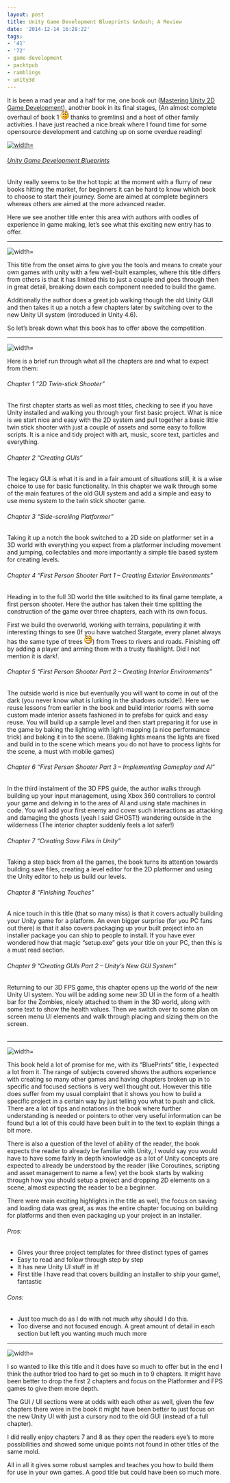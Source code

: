 ```yaml
---
layout: post
title: Unity Game Development Blueprints &ndash; A Review
date: '2014-12-14 16:28:22'
tags:
- '41'
- '72'
- game-development
- packtpub
- ramblings
- unity3d
---
```


It is been a mad year and a half for me, one book out ([Mastering Unity 2D Game Development](https://www.packtpub.com/mastering-unity/book)), another book in its final stages, (An almost complete overhaul of book 1 ![Confused smile](/Images/wordpress/2014/12/wlEmoticon-confusedsmile.png) thanks to gremlins) and a host of other family activities.  I have just reached a nice break where I found time for some opensource development and catching up on some overdue reading!

[![ width=](https://www.packtpub.com/sites/default/files/3655OT_Unity%20Game%20Development%20Blueprints_Frontcover.jpg)](http://bit.ly/unityblu)

###### [Unity Game Development Blueprints](http://bit.ly/unityblu)

Unity really seems to be the hot topic at the moment with a flurry of new books hitting the market, for beginners it can be hard to know which book to choose to start their journey. Some are aimed at complete beginners whereas others are aimed at the more advanced reader.

Here we see another title enter this area with authors with oodles of experience in game making, let’s see what this exciting new entry has to offer.

* * *

![width=](http://i0.wp.com/1.bp.blogspot.com/_Un0JJ6ChsQE/TDMGeB1LpyI/AAAAAAAAABU/VORQN7I2LVg/s1600/27.jpg?w=660)

This title from the onset aims to give you the tools and means to create your own games with unity with a few well-built examples, where this title differs from others is that it has limited this to just a couple and goes through then in great detail, breaking down each component needed to build the game.

Additionally the author does a great job walking though the old Unity GUI and then takes it up a notch a few chapters later by switching over to the new Unity UI system (introduced in Unity 4.6).

So let’s break down what this book has to offer above the competition.

* * *

![width=](http://i2.wp.com/1.bp.blogspot.com/-ura1_XT2-2g/Twob02iku-I/AAAAAAAAAKo/U4Uhirf68K0/s1600/HiRes.jpg?resize=361%2C301)

Here is a brief run through what all the chapters are and what to expect from them:

###### Chapter 1 “2D Twin-stick Shooter”

The first chapter starts as well as most titles, checking to see if you have Unity installed and walking you through your first basic project.  What is nice is we start nice and easy with the 2D system and pull together a basic little twin stick shooter with just a couple of assets and some easy to follow scripts.  It is a nice and tidy project with art, music, score text, particles and everything.

###### Chapter 2 “Creating GUIs”

The legacy GUI is what it is and in a fair amount of situations still, it is a wise choice to use for basic functionality.  In this chapter we walk through some of the main features of the old GUI system and add a simple and easy to use menu system to the twin stick shooter game.

###### Chapter 3 “Side-scrolling Platformer”

Taking it up a notch the book switched to a 2D side on platformer set in a 3D world with everything you expect from a platformer including movement and jumping, collectables and more importantly a simple tile based system for creating levels.

###### Chapter 4 “First Person Shooter Part 1 – Creating Exterior Environments”

Heading in to the full 3D world the title switched to its final game template, a first person shooter. Here the author has taken their time splitting the construction of the game over three chapters, each with its own focus.

First we build the overworld, working with terrains, populating it with interesting things to see (If you have watched Stargate, every planet always has the same type of trees ![Open-mouthed smile](/Images/wordpress/2014/12/wlEmoticon-openmouthedsmile.png)) from Trees to rivers and roads. Finishing off by adding a player and arming them with a trusty flashlight. Did I not mention it is dark!.

###### Chapter 5 “First Person Shooter Part 2 – Creating Interior Environments”

The outside world is nice but eventually you will want to come in out of the dark (you never know what is lurking in the shadows outside!).  Here we reuse lessons from earlier in the book and build interior rooms with some custom made interior assets fashioned in to prefabs for quick and easy reuse.  You will build up a sample level and then start preparing it for use in the game by baking the lighting with light-mapping (a nice performance trick) and baking it in to the scene. (Baking lights means the lights are fixed and build in to the scene which means you do not have to process lights for the scene, a must with mobile games)

###### Chapter 6 “First Person Shooter Part 3 – Implementing Gameplay and AI”

In the third instalment of the 3D FPS guide, the author walks through building up your input management, using Xbox 360 controllers to control your game and delving in to the area of AI and using state machines in code.  You will add your first enemy and cover such interactions as attacking and damaging the ghosts (yeah I said GHOST!) wandering outside in the wilderness (The interior chapter suddenly feels a lot safer!)

###### Chapter 7 “Creating Save Files in Unity”

Taking a step back from all the games, the book turns its attention towards building save files, creating a level editor for the 2D platformer and using the Unity editor to help us build our levels.

###### Chapter 8 “Finishing Touches”

A nice touch in this title (that so many miss) is that it covers actually building your Unity game for a platform. An even bigger surprise (for you PC fans out there) is that it also covers packaging up your built project into an installer package you can ship to people to install.  If you have ever wondered how that magic “setup.exe” gets your title on your PC, then this is a must read section.

###### Chapter 9 “Creating GUIs Part 2 – Unity’s New GUI System”

Returning to our 3D FPS game, this chapter opens up the world of the new Unity UI system. You will be adding some new 3D UI in the form of a health bar for the Zombies, nicely attached to them in the 3D world, along with some text to show the health values.  Then we switch over to some plan on screen menu UI elements and walk through placing and sizing them on the screen.

###### 

###### 

* * *

![width=](http://i2.wp.com/1.bp.blogspot.com/-YJZ1X0X20x8/T6MOhBQk54I/AAAAAAAAB-8/WgJn-q4Ohaw/s1600/My+Thoughts.png?resize=354%2C109)

This book held a lot of promise for me, with its “BluePrints” title, I expected a lot from it.  The range of subjects covered shows the authors experience with creating so many other games and having chapters broken up in to specific and focused sections is very well thought out.  However this title does suffer from my usual complaint that it shows you how to build a specific project in a certain way by just telling you what to push and click.  There are a lot of tips and notations in the book where further understanding is needed or pointers to other very useful information can be found but a lot of this could have been built in to the text to explain things a bit more.

There is also a question of the level of ability of the reader, the book expects the reader to already be familiar with Unity, I would say you would have to have some fairly in depth knowledge as a lot of Unity concepts are expected to already be understood by the reader (like Coroutines, scripting and asset management to name a few) yet the book starts by walking through how you should setup a project and dropping 2D elements on a scene, almost expecting the reader to be a beginner.

There were main exciting highlights in the title as well, the focus on saving and loading data was great, as was the entire chapter focusing on building for platforms and then even packaging up your project in an installer.

###### Pros:

- Gives your three project templates for three distinct types of games
- Easy to read and follow through step by step
- It has new Unity UI stuff in it!
- First title I have read that covers building an installer to ship your game!, fantastic

###### Cons:

- Just too much do as I do with not much why should I do this.
- Too diverse and not focused enough. A great amount of detail in each section but left you wanting much much more

* * *

![width=](http://i2.wp.com/www.magicalmaths.org/wp-content/uploads/2012/11/conclusion-introduction-starter-plenary.jpg?w=660)

I so wanted to like this title and it does have so much to offer but in the end I think the author tried too hard to get so much in to 9 chapters.  It might have been better to drop the first 2 chapters and focus on the Platformer and FPS games to give them more depth.

The GUI / UI sections were at odds with each other as well, given the few chapters there were in the book it might have been better to just focus on the new Unity UI with just a cursory nod to the old GUI (instead of a full chapter).

I did really enjoy chapters 7 and 8 as they open the readers eye’s to more possibilities and showed some unique points not found in other titles of the same mold.

All in all it gives some robust samples and teaches you how to build them for use in your own games.  A good title but could have been so much more.

